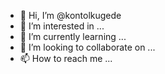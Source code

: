 - 👋 Hi, I’m @kontolkugede
- 👀 I’m interested in ...
- 🌱 I’m currently learning ...
- 💞️ I’m looking to collaborate on ...
- 📫 How to reach me ...

<!---
kontolkugede/kontolkugede is a ✨ special ✨ repository because its `README.md` (this file) appears on your GitHub profile.
You can click the Preview link to take a look at your changes.
--->

